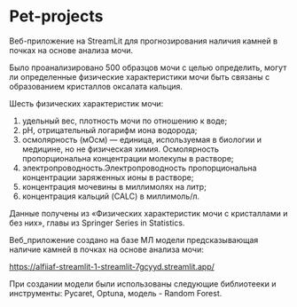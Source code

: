 # Pet-projects

Веб-приложение на StreamLit для прогнозирования наличия камней в почках на основе анализа мочи.

Было проанализировано 500 образцов мочи с целью определить, могут ли определенные физические характеристики мочи быть связаны с образованием кристаллов оксалата кальция.

Шесть физических характеристик мочи: 
1. удельный вес, плотность мочи по отношению к воде; 
2. рН, отрицательный логарифм иона водорода; 
3. осмолярность (мОсм) — единица, используемая в биологии и медицине, но не
физическая химия. Осмолярность пропорциональна концентрации
молекулы в растворе; 
4. электропроводность.Электропроводность пропорциональна концентрации заряженных
ионы в растворе; 
5. концентрация мочевины в миллимолях на литр;
6. концентрация кальций (CALC) в миллимоль/л.

Данные получены из «Физических характеристик мочи с кристаллами и без них», главы из Springer Series in Statistics.

Веб_приложение создано на базе МЛ модели предсказывающая наличие камней в почках на основе анализа мочи:

https://alfiiaf-streamlit-1-streamlit-7gcyyd.streamlit.app/

При создании модели были использованы следующие библиотееки и инструменты: Pycaret, Optuna, модель - Random Forest.
